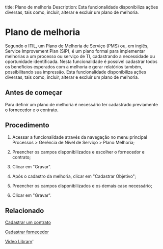 title: Plano de melhoria
Description: Esta funcionalidade disponibiliza ações diversas, tais como, incluir, alterar e excluir um plano de melhoria. 
# Plano de melhoria
Segundo o ITIL, um Plano de Melhoria de Serviço (PMS) ou, em inglês, Service Improvement Plan (SIP), é um plano formal para implementar melhorias a um processo ou serviço de TI, cadastrando a necessidade ou oportunidade identificada.
Nesta funcionalidade é possível cadastrar todos os benefícios esperados com a melhoria e gerar relatórios também, possibilitando sua impressão.
Esta funcionalidade disponibiliza ações diversas, tais como, incluir, alterar e excluir um plano de melhoria.

Antes de começar
----------------

Para definir um plano de melhoria é necessário ter cadastrado previamente o
fornecedor e o contrato.

Procedimento
------------

1.  Acessar a funcionalidade através da navegação no menu principal Processos \>
    Gerência de Nível de Serviço \> Plano Melhoria;

2.  Preencher os campos disponibilizados e escolher o fornecedor e contrato;

3.  Clicar em "Gravar".

4.  Após o cadastro da melhoria, clicar em "Cadastrar Objetivo";

5.  Preencher os campos disponibilizados e os demais caso necessário;

6.  Clicar em "Gravar".

Relacionado
-----------

[Cadastrar um contrato](/pt-br/citsmart-platform-9/additional-features/contract-management/use/register-contract.html)

[Cadastrar fornecedor](/pt-br/citsmart-platform-9/processes/portfolio-and-catalog/configuration/register-provider.html)

<i class='fa fa-youtube-play  fa-2x' style='color:#97ce17;vertical-align: middle;'> </i> [Video Library](https://www.youtube.com/playlist?list=PLB5qK2uzf2RO6td7lCM5EzIfRcU2cKLNX)'

<!-- !!! tip "About"

    <b>Product/Version:</b> CITSmart | 9.00 &nbsp;&nbsp;
    <b>Updated:</b>01/16/2019 - Larissa Lourenço
